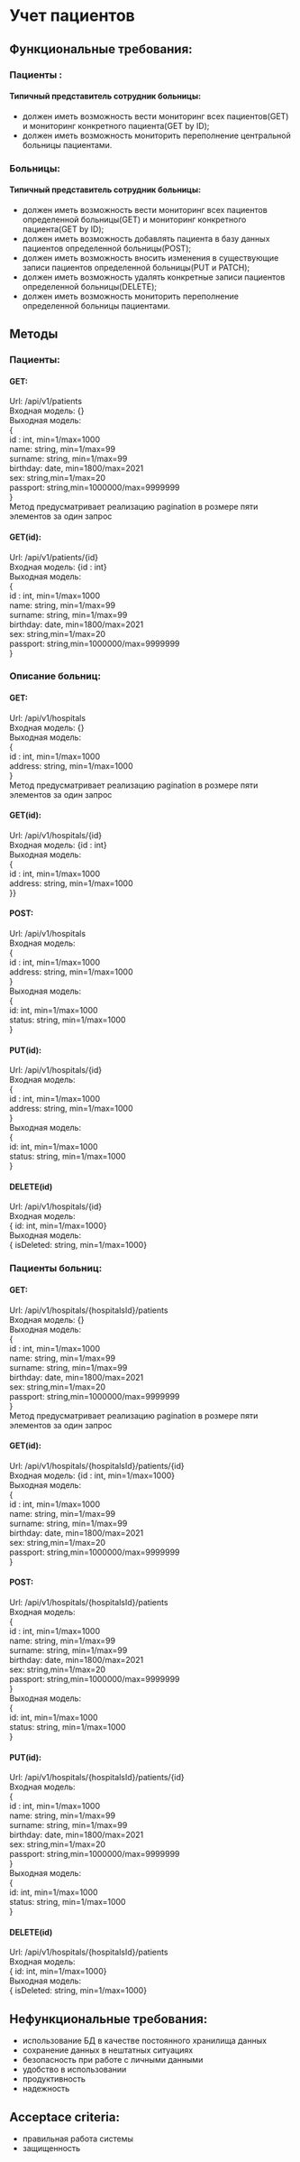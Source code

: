 # Учет пациентов
## Функциональные требования:
### Пациенты :
#### Типичный представитель сотрудник больницы:
* должен иметь возможность вести мониторинг всех пациентов(GET) и мониторинг 
конкретного пациента(GET by ID);  
* должен иметь возможность мониторить переполнение центральной больницы пациентами.

### Больницы:
#### Типичный представитель сотрудник больницы:
* должен иметь возможность вести мониторинг всех пациентов определенной больницы(GET) и мониторинг 
конкретного пациента(GET by ID);
* должен иметь возможность добавлять пациента в базу данных пациентов определенной больницы(POST);
* должен иметь возможность вносить изменения в существующие записи пациентов определенной больницы(PUT и PATCH);
* должен иметь возможность удалять конкретные записи пациентов определенной больницы(DELETE);
* должен иметь возможность мониторить переполнение определенной больницы пациентами.
##  Методы
###  Пациенты:
####  GET:
Url: /api/v1/patients
<br/>Входная модель: {}
<br/>Выходная модель:
<br/>{
<br/>id : int, min=1/max=1000
<br/>name: string, min=1/max=99
<br/>surname: string, min=1/max=99
<br/>birthday: date,  min=1800/max=2021
<br/>sex: string,min=1/max=20
<br/>passport: string,min=1000000/max=9999999
<br/>}  
Метод предусматривает реализацию pagination в розмере пяти элементов за один запрос  
####  GET(id):
Url: /api/v1/patients/{id}
<br/>Входная модель: {id : int}
<br/>Выходная модель:
<br/>{
<br/>id : int, min=1/max=1000
<br/>name: string, min=1/max=99
<br/>surname: string, min=1/max=99
<br/>birthday: date,  min=1800/max=2021
<br/>sex: string,min=1/max=20
<br/>passport: string,min=1000000/max=9999999
<br/>}


###  Описание больниц:
####  GET:
Url: /api/v1/hospitals
<br/>Входная модель: {}
<br/>Выходная модель:
<br/>{
<br/>id : int, min=1/max=1000
<br/>address: string, min=1/max=1000
<br/>}  
Метод предусматривает реализацию pagination в розмере пяти элементов за один запрос    
####  GET(id):
Url: /api/v1/hospitals/{id}
<br/>Входная модель: {id : int}
<br/>Выходная модель:
<br/>{
<br/>id : int, min=1/max=1000
<br/>address: string, min=1/max=1000
<br/>}}
####  POST:
Url: /api/v1/hospitals
<br/>Входная модель: 
<br/>{
<br/>id : int, min=1/max=1000
<br/>address: string, min=1/max=1000
<br/>}
<br/>Выходная модель:
<br/>{
<br/>id: int, min=1/max=1000
<br/>status: string, min=1/max=1000
<br/>}
####  PUT(id):
Url: /api/v1/hospitals/{id}
<br/>Входная модель: 
<br/>{
<br/>id : int, min=1/max=1000
<br/>address: string, min=1/max=1000
<br/>}
<br/>Выходная модель:
<br/>{
<br/>id: int, min=1/max=1000
<br/>status: string, min=1/max=1000
<br/>}
#### DELETE(id) 
Url: /api/v1/hospitals/{id}
<br/>Входная модель: 
<br/>{ id: int, min=1/max=1000}
<br/>Выходная модель:
<br/>{ isDeleted: string, min=1/max=1000}

###  Пациенты больниц:
####  GET:
Url: /api/v1/hospitals/{hospitalsId}/patients
<br/>Входная модель: {}
<br/>Выходная модель:
<br/>{
<br/>id : int, min=1/max=1000
<br/>name: string, min=1/max=99
<br/>surname: string, min=1/max=99
<br/>birthday: date,  min=1800/max=2021
<br/>sex: string,min=1/max=20
<br/>passport: string,min=1000000/max=9999999
<br/>}  
Метод предусматривает реализацию pagination в розмере пяти элементов за один запрос   
####  GET(id):
Url: /api/v1/hospitals/{hospitalsId}/patients/{id}
<br/>Входная модель: {id : int, min=1/max=1000}
<br/>Выходная модель:
<br/>{
<br/>id : int, min=1/max=1000
<br/>name: string, min=1/max=99
<br/>surname: string, min=1/max=99
<br/>birthday: date,  min=1800/max=2021
<br/>sex: string,min=1/max=20
<br/>passport: string,min=1000000/max=9999999
<br/>}
####  POST:
Url: /api/v1/hospitals/{hospitalsId}/patients
<br/>Входная модель: 
<br/>{
<br/>id : int, min=1/max=1000
<br/>name: string, min=1/max=99
<br/>surname: string, min=1/max=99
<br/>birthday: date,  min=1800/max=2021
<br/>sex: string,min=1/max=20
<br/>passport: string,min=1000000/max=9999999
<br/>}
<br/>Выходная модель:
<br/>{
<br/>id: int, min=1/max=1000
<br/>status: string, min=1/max=1000
<br/>}
####  PUT(id):
Url: /api/v1/hospitals/{hospitalsId}/patients/{id}
<br/>Входная модель: 
<br/>{
<br/>id : int, min=1/max=1000
<br/>name: string, min=1/max=99
<br/>surname: string, min=1/max=99
<br/>birthday: date,  min=1800/max=2021
<br/>sex: string,min=1/max=20
<br/>passport: string,min=1000000/max=9999999
<br/>}
<br/>Выходная модель:
<br/>{
<br/>id: int, min=1/max=1000
<br/>status: string, min=1/max=1000
<br/>}
#### DELETE(id) 
Url: /api/v1/hospitals/{hospitalsId}/patients
<br/>Входная модель: 
<br/>{ id: int, min=1/max=1000}
<br/>Выходная модель:
<br/>{ isDeleted: string, min=1/max=1000}



## Нефункциональные требования:
* использование БД в качестве постоянного хранилища данных
* сохранение данных в нештатных ситуациях
* безопасность при работе с личными данными
* удобство в использовании
* продуктивность
* надежность
## Acceptace criteria:
* правильная работа системы
* защищенность 
